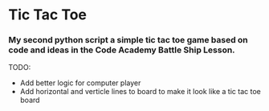 # Tic Tac Toe
### My second python script a simple tic tac toe game based on code and ideas in the Code Academy Battle Ship Lesson.

TODO:
* Add better logic for computer player
* Add horizontal and verticle lines to board to make it look like a tic tac toe board